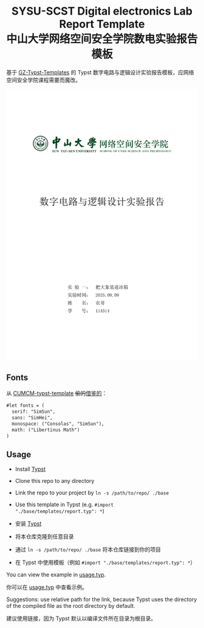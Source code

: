 <div align="center">
<h1>
SYSU-SCST Digital electronics Lab Report
 Template<br>
中山大学网络空间安全学院数电实验报告模板
</h1>
</div>

基于 [GZ-Typst-Templates](https://github.com/GZTimeWalker/GZ-Typst-Templates) 的 Typst 数字电路与逻辑设计实验报告模板，应网络空间安全学院课程需要而魔改。

![](./demo.svg)

## Fonts

从 [CUMCM-typst-template](https://github.com/a-kkiri/CUMCM-typst-template) <del>偷的</del><ins>借鉴的</ins>：

```typst
#let fonts = (
  serif: "SimSun",
  sans: "SimHei",
  monospace: ("Consolas", "SimSun"),
  math: ("Libertinus Math")
)
```

## Usage

- Install [Typst](https://typst.app)
- Clone this repo to any directory
- Link the repo to your project by `ln -s /path/to/repo/ ./base`
- Use this template in Typst (e.g. `#import "./base/templates/report.typ": *`)

- 安装 [Typst](https://typst.app)
- 将本仓库克隆到任意目录
- 通过 `ln -s /path/to/repo/ ./base` 将本仓库链接到你的项目
- 在 Typst 中使用模板（例如 `#import "./base/templates/report.typ": *`）

You can view the example in [usage.typ](./usage.typ).

你可以在 [usage.typ](./usage.typ) 中查看示例。

Suggestions: use relative path for the link, because Typst uses the directory of the compiled file as the root directory by default.

建议使用链接，因为 Typst 默认以编译文件所在目录为根目录。